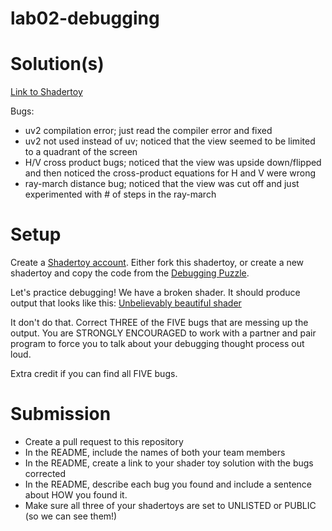 # lab02-debugging

# Solution(s)

[Link to Shadertoy](https://www.shadertoy.com/view/flGfRc)

Bugs:
- uv2 compilation error; just read the compiler error and fixed
- uv2 not used instead of uv; noticed that the view seemed to be limited to a quadrant of the screen
- H/V cross product bugs; noticed that the view was upside down/flipped and then noticed the cross-product equations for H and V were wrong
- ray-march distance bug; noticed that the view was cut off and just experimented with # of steps in the ray-march

# Setup 

Create a [Shadertoy account](https://www.shadertoy.com/). Either fork this shadertoy, or create a new shadertoy and copy the code from the [Debugging Puzzle](https://www.shadertoy.com/view/flGfRc).

Let's practice debugging! We have a broken shader. It should produce output that looks like this:
[Unbelievably beautiful shader](https://user-images.githubusercontent.com/1758825/200729570-8e10a37a-345d-4aff-8eff-6baf54a32a40.webm)

It don't do that. Correct THREE of the FIVE bugs that are messing up the output. You are STRONGLY ENCOURAGED to work with a partner and pair program to force you to talk about your debugging thought process out loud.

Extra credit if you can find all FIVE bugs.

# Submission
- Create a pull request to this repository
- In the README, include the names of both your team members
- In the README, create a link to your shader toy solution with the bugs corrected
- In the README, describe each bug you found and include a sentence about HOW you found it.
- Make sure all three of your shadertoys are set to UNLISTED or PUBLIC (so we can see them!)
